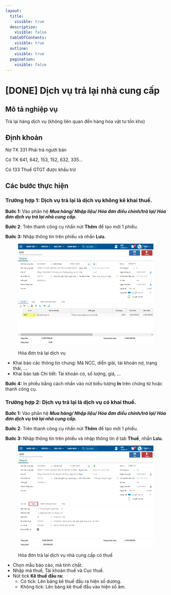 ```yaml
---
layout:
  title:
    visible: true
  description:
    visible: false
  tableOfContents:
    visible: true
  outline:
    visible: true
  pagination:
    visible: false
---
```


# \[DONE] Dịch vụ trả lại nhà cung cấp

## **Mô tả nghiệp vụ**

Trả lại hàng dịch vụ (không liên quan đến hàng hóa vật tư tồn kho)

## **Định khoản**

Nợ TK 331 Phải trả người bán

Có TK 641, 642, 153, 152, 632, 335...

Có 133 Thuế GTGT được khấu trừ&#x20;

## **Các bước thực hiện**

### **Trường hợp 1: Dịch vụ trả lại là dịch vụ không kê khai thuế.**

**Bước 1:** Vào phân hệ _**Mua hàng/ Nhập liệu/ Hóa đơn điều chỉnh/trả lại/ Hóa đơn dịch vụ trả lại nhà cung cấp.**_

**Bước 2**: Trên thanh công cụ nhấn nút **Thêm** để tạo mới 1 phiếu.

**Bước 3:** Nhập thông tin trên phiếu và nhấn **Lưu.**

<figure><img src="../../.gitbook/assets/trả lại dịch vụ 01.png" alt=""><figcaption><p>Hóa đơn trả lại dịch vụ</p></figcaption></figure>

* Khai báo các thông tin chung: Mã NCC, diễn giải, tài khoản nợ, trạng thái, …
* Khai báo tab Chi tiết: Tài khoản có, số lượng, giá, …

**Bước 4:** In phiếu bằng cách nhấn vào nút biểu tượng **In** trên chứng từ hoặc thanh công cụ.

### **Trường hợp 2: Dịch vụ trả lại là dịch vụ có khai thuế.**

**Bước 1:** Vào phân hệ _**Mua hàng/ Nhập liệu/ Hóa đơn điều chỉnh/trả lại/ Hóa đơn dịch vụ trả lại nhà cung cấp.**_

**Bước 2**: Trên thanh công cụ nhấn nút **Thêm** để tạo mới 1 phiếu.

**Bước 3:** Nhập thông tin trên phiếu và nhập thông tin ở tab **Thuế**, nhấn **Lưu.**

<figure><img src="../../.gitbook/assets/trả lại dịch vụ 02.png" alt=""><figcaption><p>Hóa đơn trả lại dịch vụ nhà cung cấp có thuế</p></figcaption></figure>

* Chọn mẫu báo cáo, mã tính chất.
* Nhập mã thuế, Tài khoản thuế và Cục thuế.
* Nút tick **Kê thuế đầu ra:**
  * Có tick: Lên bảng kê thuế đầu ra hiện số dương.
  * Không tick: Lên bảng kê thuế đầu vào hiện số âm.

